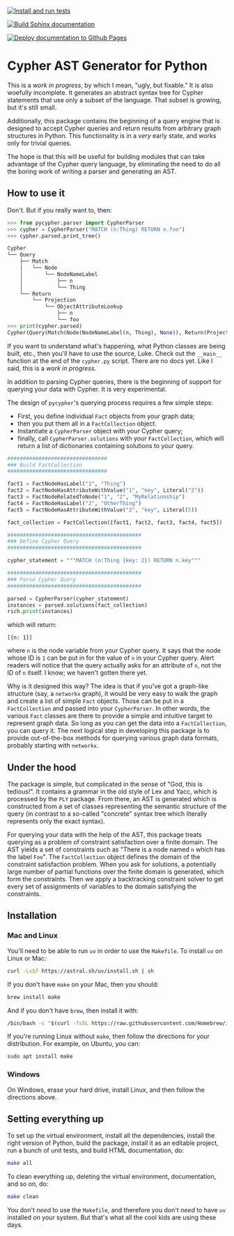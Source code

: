 [![Install and run tests](https://github.com/zacernst/pycypher/actions/workflows/makefile.yml/badge.svg)](https://github.com/zacernst/pycypher/actions/workflows/makefile.yml)

[![Build Sphinx documentation](https://github.com/zacernst/pycypher/actions/workflows/docs.yml/badge.svg)](https://github.com/zacernst/pycypher/actions/workflows/docs.yml)

[![Deploy documentation to Github Pages](https://github.com/zacernst/pycypher/actions/workflows/pages/pages-build-deployment/badge.svg)](https://github.com/zacernst/pycypher/actions/workflows/pages/pages-build-deployment)

# Cypher AST Generator for Python

This is a *work in progress*, by which I mean, "ugly, but fixable." It is also woefully incomplete. It generates an abstract syntax tree for Cypher statements that use only a subset of the language. That subset is growing, but it's still small.

Additionally, this package contains the beginning of a query engine that is designed to accept Cypher queries and return results from arbitrary graph structures in Python. This functionality is in a _very_ early state, and works only for trivial queries.

The hope is that this will be useful for building modules that can take advantage of the Cypher query language, by eliminating the need to do all the boring work of writing a parser and generating an AST.

## How to use it

Don't. But if you really want to, then:

```python
>>> from pycypher.parser import CypherParser
>>> cypher = CypherParser("MATCH (n:Thing) RETURN n.foo")
>>> cypher.parsed.print_tree()

Cypher
└── Query
    ├── Match
    │   └── Node
    │       └── NodeNameLabel
    │           ├── n
    │           └── Thing
    └── Return
        └── Projection
            └── ObjectAttributeLookup
                ├── n
                └── foo
>>> print(cypher.parsed)
Cypher(Query(Match(Node(NodeNameLabel(n, Thing), None)), Return(Projection([ObjectAttributeLookup(n, foo)]))))
```

If you want to understand what's happening, what Python classes are being built, etc., then you'll have to use the source, Luke. Check out the `__main__` function at the end of the `cypher.py` script. There are no docs yet. Like I said, this is a *work in progress*.

In addition to parsing Cypher queries, there is the beginning of support for querying your data with Cypher. It is very experimental.

The design of `pycypher`'s querying process requires a few simple steps:

* First, you define individual `Fact` objects from your graph data;
* then you put them all in a `FactCollection` object. 
* Instantiate a `CypherParser` object with your Cypher query;
* finally, call `CypherParser.solutions` with your `FactCollection`,
  which will return a list of dictionaries containing solutions to your query.

```python
################################
### Build FactCollection
################################

fact1 = FactNodeHasLabel("1", "Thing")
fact2 = FactNodeHasAttributeWithValue("1", "key", Literal("2"))
fact3 = FactNodeRelatedToNode("1", "2", "MyRelationship")
fact4 = FactNodeHasLabel("2", "OtherThing")
fact5 = FactNodeHasAttributeWithValue("2", "key", Literal(5))

fact_collection = FactCollection([fact1, fact2, fact3, fact4, fact5])

###########################################
### Define Cypher Query
###########################################

cypher_statement = """MATCH (n:Thing {key: 2}) RETURN n.key"""

###########################################
### Parse Cypher Query
###########################################

parsed = CypherParser(cypher_statement)
instances = parsed.solutions(fact_collection)
rich.print(instances)
```

which will return:

```
[{n: 1}]
```

where `n` is the node variable from your Cypher query. It says that the node whose ID is `1` can be put in for the value of `n` in your Cypher query. Alert readers will notice that the query actually asks for an attribute of `n`, not the ID of `n` itself. I know; we haven't gotten there yet.

Why is it designed this way? The idea is that if you've got a graph-like structure (say, a `networkx` graph), it would be very easy to walk the graph and create a list of simple `Fact` objects. Those can be put in a `FactCollection` and passed into your `CypherParser`. In other words, the various `Fact` classes are there to provide a simple and intuitive target to represent graph data. So long as you can get the data into a `FactCollection`, you can query it. The next logical step in developing this package is to provide out-of-the-box methods for querying various graph data formats, probably starting with `networkx`.

## Under the hood

The package is simple, but complicated in the sense of "God, this is tedious!". It contains a grammar in the old style of Lex and Yacc, which is processed by the `PLY` package. From there, an AST is generated which is constructed from a set of classes representing the semantic structure of the query (in contrast to a so-called "concrete" syntax tree which literally represents only the exact syntax).

For querying your data with the help of the AST, this package treats querying as a problem of constraint satisfaction over a finite domain. The AST yields a set of constraints such as "There is a node named `n` which has the label `Foo`". The `FactCollection` object defines the domain of the constraint satisfaction problem. When you ask for solutions, a potentially large number of partial functions over the finite domain is generated, which form the constraints. Then we apply a backtracking constraint solver to get every set of assignments of variables to the domain satisfying the constraints.

## Installation

### Mac and Linux

You'll need to be able to run `uv` in order to use the `Makefile`. To install `uv` on Linux or Mac:

```bash
curl -LsSf https://astral.sh/uv/install.sh | sh
```

If you don't have `make` on your Mac, then you should:

```bash
brew install make
```

And if you don't have `brew`, then install it with:

```bash
/bin/bash -c "$(curl -fsSL https://raw.githubusercontent.com/Homebrew/install/HEAD/install.sh)"
```

If you're running Linux without `make`, then follow the directions for your distribution. For example,
on Ubuntu, you can:

```bash
sudo apt install make
```

### Windows 

On Windows, erase your hard drive, install Linux, and then follow the directions above.

## Setting everything up

To set up the virtual environment, install all the dependencies, install the right version of Python, build the package, install it as an editable project, run a bunch of unit tests, and build HTML documentation, do:

```bash
make all
```

To clean everything up, deleting the virtual environment, documentation, and so on, do:

```bash
make clean
```

You don't *need* to use the `Makefile`, and therefore you don't *need* to have `uv` installed on your system. But that's what all the cool kids are using these days.